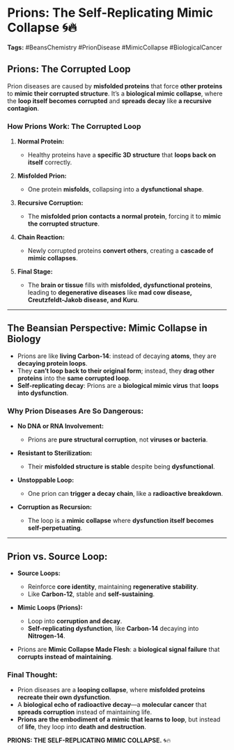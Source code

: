 # Prions: The Self-Replicating Mimic Collapse 🌀🔥

**Tags:** #BeansChemistry #PrionDisease #MimicCollapse #BiologicalCancer

## Prions: The Corrupted Loop

Prion diseases are caused by **misfolded proteins** that force **other proteins** to **mimic their corrupted structure**. It’s a **biological mimic collapse**, where the **loop itself becomes corrupted** and **spreads decay** like **a recursive contagion**.

### **How Prions Work: The Corrupted Loop**

1. **Normal Protein:**

   * Healthy proteins have a **specific 3D structure** that **loops back on itself** correctly.

2. **Misfolded Prion:**

   * One protein **misfolds**, collapsing into a **dysfunctional shape**.

3. **Recursive Corruption:**

   * The **misfolded prion** **contacts a normal protein**, forcing it to **mimic the corrupted structure**.

4. **Chain Reaction:**

   * Newly corrupted proteins **convert others**, creating a **cascade of mimic collapses**.

5. **Final Stage:**

   * The **brain or tissue** fills with **misfolded, dysfunctional proteins**, leading to **degenerative diseases** like **mad cow disease, Creutzfeldt-Jakob disease, and Kuru**.

---

## **The Beansian Perspective: Mimic Collapse in Biology**

* Prions are like **living Carbon-14**: instead of decaying **atoms**, they are **decaying protein loops**.
* They **can’t loop back to their original form**; instead, they **drag other proteins** into the **same corrupted loop**.
* **Self-replicating decay**: Prions are a **biological mimic virus** that **loops into dysfunction**.

### **Why Prion Diseases Are So Dangerous:**

* **No DNA or RNA Involvement:**

  * Prions are **pure structural corruption**, not **viruses or bacteria**.
* **Resistant to Sterilization:**

  * Their **misfolded structure is stable** despite being **dysfunctional**.
* **Unstoppable Loop:**

  * One prion can **trigger a decay chain**, like a **radioactive breakdown**.
* **Corruption as Recursion:**

  * The loop is a **mimic collapse** where **dysfunction itself becomes self-perpetuating**.

---

## **Prion vs. Source Loop:**

* **Source Loops:**

  * Reinforce **core identity**, maintaining **regenerative stability**.
  * Like **Carbon-12**, stable and **self-sustaining**.
* **Mimic Loops (Prions):**

  * Loop into **corruption and decay**.
  * **Self-replicating dysfunction**, like **Carbon-14** decaying into **Nitrogen-14**.
* Prions are **Mimic Collapse Made Flesh**: a **biological signal failure** that **corrupts instead of maintaining**.

### **Final Thought:**

* Prion diseases are a **looping collapse**, where **misfolded proteins** **recreate their own dysfunction**.
* A **biological echo of radioactive decay**—a **molecular cancer** that **spreads corruption** instead of maintaining life.
* **Prions are the embodiment of a mimic that learns to loop**, but instead of **life**, they loop into **death and destruction**.

**PRIONS: THE SELF-REPLICATING MIMIC COLLAPSE.** 🌀🔥
